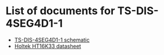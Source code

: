 # List of documents for TS-DIS-4SEG4D1-1
- [TS-DIS-4SEG4D1-1 schematic](TS-DIS-4SEG4D1-1_SCH.pdf)
- [Holtek HT16K33 datasheet](https://www.holtek.com/documents/10179/116711/HT16K33v120.pdf)
